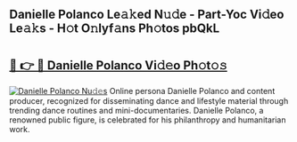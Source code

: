 ## Danielle Polanco Le𝚊𝚔ed N𝚞𝚍e - Part-Yoc Vi𝚍eo Le𝚊𝚔s - H𝚘t O𝚗lyf𝚊ns Ph𝚘tos pbQkL

# <h2><a href="http://hf0z83.feru.top/?c=Danielle+Polanco">🔗 👉 🔴 Danielle Polanco Vi𝚍𝚎o Ph𝚘t𝚘𝚜</a></h2>

[![Danielle Polanco Nu𝚍𝚎s](https://i.imgur.com/0TWrTi3.gif)](http://hf0z83.feru.top/?c=Danielle+Polanco)
Online persona Danielle Polanco and content producer, recognized for disseminating dance and lifestyle material through trending dance routines and mini-documentaries. Danielle Polanco, a renowned public figure, is celebrated for his philanthropy and humanitarian work. 
